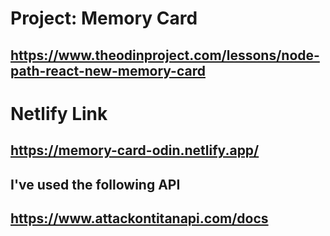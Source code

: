 # Project: Memory Card
## https://www.theodinproject.com/lessons/node-path-react-new-memory-card

# Netlify Link
## https://memory-card-odin.netlify.app/

## I've used the following API
## https://www.attackontitanapi.com/docs
